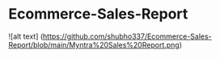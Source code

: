 # Ecommerce-Sales-Report


![alt text] (https://github.com/shubho337/Ecommerce-Sales-Report/blob/main/Myntra%20Sales%20Report.png)

